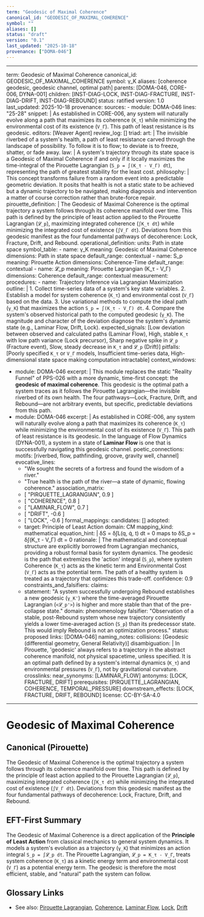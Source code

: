 ```yaml
---
term: "Geodesic of Maximal Coherence"
canonical_id: "GEODESIC_OF_MAXIMAL_COHERENCE"
symbol: ""
aliases: []
status: "draft"
version: "0.1"
last_updated: "2025-10-18"
provenance: ["DOMA-046"]
---
```


---
term: Geodesic of Maximal Coherence
canonical_id: GEODESIC_OF_MAXIMAL_COHERENCE
symbol: γ_K
aliases: [coherence geodesic, geodesic channel, optimal path]
parents: [DOMA-046, CORE-006, DYNA-001]
children: [INST-DIAG-LOCK, INST-DIAG-FRACTURE, INST-DIAG-DRIFT, INST-DIAG-REBOUND]
status: ratified
version: 1.0
last_updated: 2025-10-18
provenance:
  sources:
    - module: DOMA-046
      lines: "25-28"
      snippet: |
        As established in CORE-006, any system will naturally evolve along a path that maximizes its coherence (`K_τ`) while minimizing the environmental cost of its existence (`V_Γ`). This path of least resistance is its geodesic.
  editors: [Weaver Agent]
  review_log: []
triad:
  art: |
    The invisible riverbed of a system's health, a path of least resistance carved through the landscape of possibility. To follow it is to flow; to deviate is to freeze, shatter, or fade away.
  law: |
    A system's trajectory through its state space is a Geodesic of Maximal Coherence if and only if it locally maximizes the time-integral of the Pirouette Lagrangian (`S_p = ∫(K_τ - V_Γ) dt`), representing the path of greatest stability for the least cost.
  philosophy: |
    This concept transforms failure from a random event into a predictable geometric deviation. It posits that health is not a static state to be achieved but a dynamic trajectory to be navigated, making diagnosis and intervention a matter of course correction rather than brute-force repair.
pirouette_definition: |
  The Geodesic of Maximal Coherence is the optimal trajectory a system follows through its coherence manifold over time. This path is defined by the principle of least action applied to the Pirouette Lagrangian (`𝓛_p`), maximizing integrated coherence (`∫K_τ dt`) while minimizing the integrated cost of existence (`∫V_Γ dt`). Deviations from this geodesic manifest as the four fundamental pathways of decoherence: Lock, Fracture, Drift, and Rebound.
operational_definition:
  units: Path in state space
  symbol_table:
    - name: γ_K
      meaning: Geodesic of Maximal Coherence
      dimensions: Path in state space
      default_range: contextual
    - name: S_p
      meaning: Pirouette Action
      dimensions: Coherence-Time
      default_range: contextual
    - name: 𝓛_p
      meaning: Pirouette Lagrangian (K_τ - V_Γ)
      dimensions: Coherence
      default_range: contextual
  measurement:
    procedures:
      - name: Trajectory Inference via Lagrangian Maximization
        outline: |
          1. Collect time-series data of a system's key state variables.
          2. Establish a model for system coherence (`K_τ`) and environmental cost (`V_Γ`) based on the data.
          3. Use variational methods to compute the ideal path (`γ_K`) that maximizes the action `S_p = ∫(K_τ - V_Γ) dt`.
          4. Compare the system's observed historical path to the computed geodesic (`γ_K`). The magnitude and character of the deviation diagnose the system's dynamic state (e.g., Laminar Flow, Drift, Lock).
        expected_signals: [Low deviation between observed and calculated paths (Laminar Flow), High, stable `K_τ` with low path variance (Lock precursor), Sharp negative spike in `𝓛_p` (Fracture event), Slow, steady decrease in `K_τ` and `𝓛_p` (Drift)]
        pitfalls: [Poorly specified `K_τ` or `V_Γ` models, Insufficient time-series data, High-dimensional state space making computation intractable]
context_windows:
  - module: DOMA-046
    excerpt: |
      This module replaces the static "Reality Funnel" of PPS-026 with a more dynamic, time-first concept: the **geodesic of maximal coherence**. This geodesic is the optimal path a system traces as it follows the Pirouette Lagrangian—the invisible riverbed of its own health. The four pathways—Lock, Fracture, Drift, and Rebound—are not arbitrary events, but specific, predictable deviations from this path.
  - module: DOMA-046
    excerpt: |
      As established in CORE-006, any system will naturally evolve along a path that maximizes its coherence (`K_τ`) while minimizing the environmental cost of its existence (`V_Γ`). This path of least resistance is its geodesic. In the language of Flow Dynamics (DYNA-001), a system in a state of **Laminar Flow** is one that is successfully navigating this geodesic channel.
poetic_connections:
  motifs: [riverbed, flow, pathfinding, groove, gravity well, channel]
  evocative_lines:
    - "We sought the secrets of a fortress and found the wisdom of a river."
    - "True health is the path of the river—a state of dynamic, flowing coherence."
  association_matrix:
    - [ "PIRQUETTE_LAGRANGIAN", 0.9 ]
    - [ "COHERENCE", 0.8 ]
    - [ "LAMINAR_FLOW", 0.7 ]
    - [ "DRIFT", -0.6 ]
    - [ "LOCK", -0.6 ]
formal_mappings:
  candidates: []
  adopted:
    - target: Principle of Least Action
      domain: CM
      mapping_kind: mathematical
      equation_hint: |
        δS = δ∫L(q, q̇, t) dt = 0  maps to  δS_p = δ∫(K_τ - V_Γ) dt = 0
      rationale: |
        The mathematical and conceptual structure are explicitly borrowed from Lagrangian mechanics, providing a robust formal basis for system dynamics. The geodesic is the path that extremizes the 'action' integral (`S_p`), where system Coherence (`K_τ`) acts as the kinetic term and Environmental Cost (`V_Γ`) acts as the potential term. The path of a healthy system is treated as a trajectory that optimizes this trade-off.
      confidence: 0.9
constraints_and_falsifiers:
  claims:
    - statement: "A system successfully undergoing Rebound establishes a new geodesic (`γ_K'`) where the time-averaged Pirouette Lagrangian (`<𝓛_p'>`) is higher and more stable than that of the pre-collapse state."
      domain: phenomenology
      falsifier: "Observation of a stable, post-Rebound system whose new trajectory consistently yields a lower time-averaged action (`S_p`) than its predecessor state. This would imply Rebound is not an optimization process."
      status: proposed
      links: [DOMA-046]
naming_notes:
  collisions: [Geodesic (differential geometry, General Relativity)]
  disambiguation: |
    In Pirouette, 'geodesic' always refers to a trajectory in the abstract coherence manifold, not physical spacetime, unless specified. It is an optimal path defined by a system's internal dynamics (`K_τ`) and environmental pressures (`V_Γ`), not by gravitational curvature.
crosslinks:
  near_synonyms: [LAMINAR_FLOW]
  antonyms: [LOCK, FRACTURE, DRIFT]
  prerequisites: [PIRQUETTE_LAGRANGIAN, COHERENCE, TEMPORAL_PRESSURE]
  downstream_effects: [LOCK, FRACTURE, DRIFT, REBOUND]
license: CC-BY-SA-4.0
---

# Geodesic of Maximal Coherence

## Canonical (Pirouette)
The Geodesic of Maximal Coherence is the optimal trajectory a system follows through its coherence manifold over time. This path is defined by the principle of least action applied to the Pirouette Lagrangian (`𝓛_p`), maximizing integrated coherence (`∫K_τ dt`) while minimizing the integrated cost of existence (`∫V_Γ dt`). Deviations from this geodesic manifest as the four fundamental pathways of decoherence: Lock, Fracture, Drift, and Rebound.

## EFT-First Summary
The Geodesic of Maximal Coherence is a direct application of the **Principle of Least Action** from classical mechanics to general system dynamics. It models a system's evolution as a trajectory (`γ_K`) that minimizes an action integral `S_p = ∫𝓛_p dt`. The Pirouette Lagrangian, `𝓛_p = K_τ - V_Γ`, treats system coherence (`K_τ`) as a kinetic energy term and environmental cost (`V_Γ`) as a potential energy term. The geodesic is therefore the most efficient, stable, and "natural" path the system can follow.

## Glossary Links
- See also: [Pirouette Lagrangian](PIRQUETTE_LAGRANGIAN), [Coherence](COHERENCE), [Laminar Flow](LAMINAR_FLOW), [Lock](LOCK), [Drift](DRIFT)